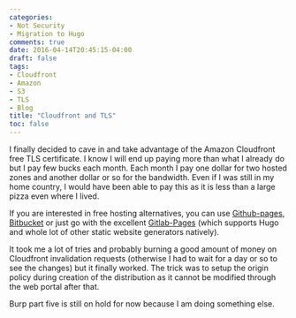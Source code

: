 ```yaml
---
categories:
- Not Security
- Migration to Hugo
comments: true
date: 2016-04-14T20:45:15-04:00
draft: false
tags:
- Cloudfront
- Amazon
- S3
- TLS
- Blog
title: "Cloudfront and TLS"
toc: false
---
```

I finally decided to cave in and take advantage of the Amazon Cloudfront free TLS certificate. I know I will end up paying more than what I already do but I pay few bucks each month. Each month I pay one dollar for two hosted zones and another dollar or so for the bandwidth. Even if I was still in my home country, I would have been able to pay this as it is less than a large pizza even where I lived.

If you are interested in free hosting alternatives, you can use [Github-pages](https://gohugo.io/tutorials/github-pages-blog/), [Bitbucket](https://gohugo.io/tutorials/hosting-on-bitbucket/) or just go with the excellent [Gitlab-Pages](https://gitlab.com/pages/hugo) (which supports Hugo and whole lot of other static website generators natively).

It took me a lot of tries and probably burning a good amount of money on Cloudfront invalidation requests (otherwise I had to wait for a day or so to see the changes) but it finally worked. The trick was to setup the origin policy during creation of the distribution as it cannot be modified through the web portal after that.

Burp part five is still on hold for now because I am doing something else.

<!--more-->
